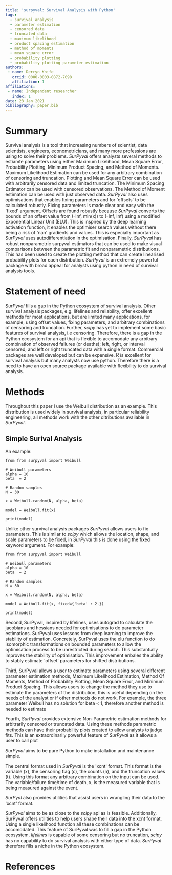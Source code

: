 ```yaml
---
title: 'surpyval: Survival Analysis with Python'
tags:
  - survival analysis
  - parameter estimation
  - censored data
  - truncated data
  - maximum likelihood
  - product spacing estimation
  - method of moments
  - mean square error
  - probability plotting
  - probability plotting parameter estimation
authors:
 - name: Derryn Knife
   orcid: 0000-0003-0872-7098 
   affiliation: 1
affiliations:
 - name: Independent researcher
   index: 1
date: 23 Jan 2021
bibliography: paper.bib
---
```


# Summary

Survival analysis is a tool that increasing numbers of scientist, data scientists, engineers, econometricians, and many more professions are using to solve their problems. *SurPyval* offers analysts several methods to estiamte parameters using either Maximum Likelihood, Mean Square Error, Probability Plotting, Minimum Product Spacing, and Method of Moments. Maximum Likelihood Estimation can be used for any arbitrary combination of censoring and truncation. Plotting and Mean Square Error can be used with arbitrarily censored data and limited truncation. The Minimum Spacing Estimator can be used with censored observations. The Method of Moment estimation can be used with just observed data. *SurPyval* also uses optimisations that enables fixing parameters and for 'offsets' to be calculated robustly. Fixing parameters is made clear and easy with the 'fixed' argument. Offsets are found robustly because *SurPyval* converts the bounds of an offset value from (-Inf, min(x)) to (-Inf, Inf) using a modified Exponential Linear Unit (ELU). This is inspired by the deep learning activation function, it enables the optimiser search values without there being a risk of 'nan' gradients and values. This is especially important as *SurPyval* uses autodifferentiation in the optimisation. Finally, *SurPyval* has robust nonparametric surpyval estimators that can be used to make visual comparisons between the parametric fit and nonparametric distributions. This has been used to create the plotting method that can create linearised probability plots for each distribution. *SurPyval* is an extremely powerful package with broad appeal for analysts using python in need of survival analysis tools.

# Statement of need

*SurPyval* fills a gap in the Python ecosystem of survival analysis. Other survival analysis packages, e.g. lifelines and reliability, offer excellent methods for most applications, but are limited many applications, for example, using offset values, fixing parameters, and arbitrary combinations of censoring and truncation. Further, *scipy* has yet to implement some basic features of survival analysis, i.e censoring. Therefore, there is a gap in the Python ecosystem for an api that is flexible to accomodate any arbitrary combination of observed failures (or deaths); left, right, or interval censored; and left or right truncated data with a single format. Commercial packages are well developed but can be expensive. R is excellent for survival analysis but many analysts now use python. Therefore there is a need to have an open source package available with flexibility to do survival analysis.

# Methods

Throughout this paper I use the Weibull distribution as an example. This distribution is used widely in survival analysis, in particular reliability engineering, all methods work with the other ditributions available in *SurPyval*.

## Simple Surival Analysis

An example:

```
from from surpyval import Weibull

# Weibull parameters
alpha = 10
beta  = 2

# Random samples
N = 30

x = Weibull.random(N, alpha, beta)

model = Weibull.fit(x)

print(model)
```

Unlike other survival analysis packages *SurPyval* allows users to fix parameters. This is similar to *scipy* which allows the location, shape, and scale parameters to be fixed, in *SurPyval* this is done using the fixed keyword argument. For example:

```
from from surpyval import Weibull

# Weibull parameters
alpha = 10
beta  = 2

# Random samples
N = 30

x = Weibull.random(N, alpha, beta)

model = Weibull.fit(x, fixed={'beta' : 2.})

print(model)
```

Second, SurPyval, inspired by lifelines, uses autograd to calculate the jacobians and hessians needed for optimisations to do parameter estimations. SurPyval uses lessons from deep learning to improve the stability of estimation. Concretely, SurPyval uses the elu function to do isomorphic transformations on bounded parameters to allow the optimisation process to be unrestricted during search. This substantially improves the stability of optimisation. This improvement enbales the ability to stably estimate 'offset' parameters for shifted distributions. 

Third, SurPyval allows a user to estimate parameters using several different parameter estimation methods, Maximum Likelihood Estimation, Method Of Moments, Method of Probability Plotting, Mean Square Error, and Minimum Product Spacing. This allows users to change the method they use to estimate the parameters of the distribution, this is useful depending on the needs of the analyst or if other methods do not work. For example, the three parameter Weibull has no solution for beta < 1, therefore another method is needed to estimate

Fourth, *SurPyval* provides extensive Non-Parametric estimation methods for arbitrarily censored or truncated data. Using these methods parametric methods can have their probability plots created to allow analysts to judge fits. This is an extraordinarily powerful feature of *SurPyval* as it allows a user to call plot 

*SurPyval* aims to be pure Python to make installation and maintenance simple. 



The central format used in *SurPyval* is the 'xcnt' format. This format is the variable (x), the censoring flag (c), the counts (n), and the truncation values (t). Using this format any arbitrary combination on the input can be used. The variable/failure time/time of death, x, is the measured variable that is being measured against the event.

*SurPyal* also provides utilities that assist users in wrangling their data to the 'xcnt' format.

*SurPyval* aims to be as close to the *scipy* api as is feasible. Additionally, SurPyval offers utilities to help users shape their data into the xcnt format. Using a single likelihood function all these combinations can be accomodated. This feature of SurPyval was to fill a gap in the Python ecosystem, *lifelines* is capable of some censoring but no truncation, *scipy* has no capability to do survival analysis with either type of data. *SurPyval* therefore fills a niche in the Python ecosystem.

# References
